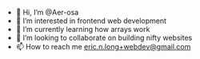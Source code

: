 - 👋 Hi, I’m @Aer-osa
- 👀 I’m interested in frontend web development
- 🌱 I’m currently learning how arrays work
- 💞️ I’m looking to collaborate on building nifty websites
- 📫 How to reach me eric.n.long+webdev@gmail.com

<!---
Aer-osa/Aer-osa is a ✨ special ✨ repository because its `README.md` (this file) appears on your GitHub profile.
You can click the Preview link to take a look at your changes.
--->
